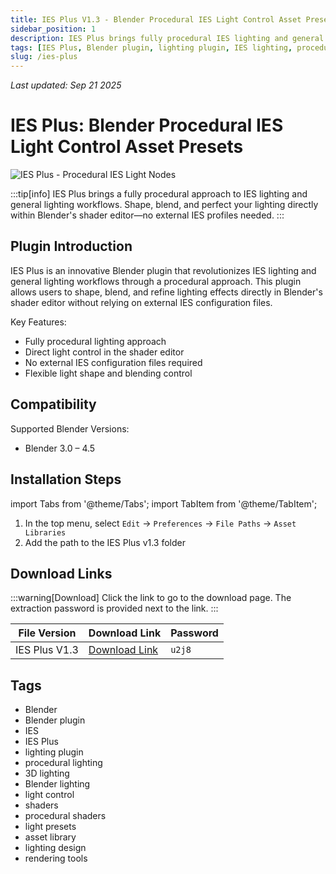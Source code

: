 ```yaml
---
title: IES Plus V1.3 - Blender Procedural IES Light Control Asset Presets
sidebar_position: 1
description: IES Plus brings fully procedural IES lighting and general lighting workflows to Blender, allowing you to perfect lighting effects directly in the shader editor without external IES profiles.
tags: [IES Plus, Blender plugin, lighting plugin, IES lighting, procedural lighting, 3D lighting, Blender lighting, light control, shaders]
slug: /ies-plus
---
```

<!--Above is frontmatter Part-generate depend on content meet Google Seo, you need to balance automation efficiency with Google's core ranking factors—especially E-E-A-T (Experience, Expertise, Authoritativeness, Trustworthiness) -->
*Last updated: Sep 21 2025*<!--generate depend on file modified time -->

<!--First Part-This is Title -->
# IES Plus: Blender Procedural IES Light Control Asset Presets

<!--Second Part-This is First Banner -->
![IES Plus - Procedural IES Light Nodes](https://www.gfxcamp.com/wp-content/uploads/2025/09/Ies-Plus-Procedural-Ies-Light-Nodes.jpg)

:::tip[info]
IES Plus brings a fully procedural approach to IES lighting and general lighting workflows. Shape, blend, and perfect your lighting directly within Blender's shader editor—no external IES profiles needed.
:::

## Plugin Introduction

IES Plus is an innovative Blender plugin that revolutionizes IES lighting and general lighting workflows through a procedural approach. This plugin allows users to shape, blend, and refine lighting effects directly in Blender's shader editor without relying on external IES configuration files.

Key Features:
- Fully procedural lighting approach
- Direct light control in the shader editor
- No external IES configuration files required
- Flexible light shape and blending control

## Compatibility

Supported Blender Versions:
- Blender 3.0 – 4.5

## Installation Steps

import Tabs from '@theme/Tabs';
import TabItem from '@theme/TabItem';

<Tabs>
  <TabItem value="installation" label="Installation Instructions" default>
    <ol>
      <li>In the top menu, select <code>Edit</code> → <code>Preferences</code> → <code>File Paths</code> → <code>Asset Libraries</code></li>
      <li>Add the path to the IES Plus v1.3 folder</li>
    </ol>
  </TabItem>
</Tabs>

## Download Links

:::warning[Download]
Click the link to go to the download page. The extraction password is provided next to the link.
:::

| File Version | Download Link | Password |
|--------------|---------------|----------|
| IES Plus V1.3 | [Download Link](https://pan.baidu.com/s/1BBGUNKX3U-9qBNnLkenPbw?pwd=u2j8) | `u2j8` |

## Tags

- Blender
- Blender plugin
- IES
- IES Plus
- lighting plugin
- procedural lighting
- 3D lighting
- Blender lighting
- light control
- shaders
- procedural shaders
- light presets
- asset library
- lighting design
- rendering tools
